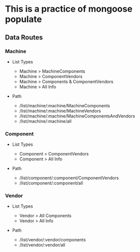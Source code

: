 # This is a practice of mongoose populate

## Data Routes

### Machine

* List Types
  * Machine > MachineComponents
  * Machine > ComponentVendors
  * Machine > Components & ComponentVendors
  * Machine > All Info

* Path
  * /list/machine/:machine/MachineComponents
  * /list/machine/:machine/MachineVendors
  * /list/machine/:machine/MachineComponentsAndVendors
  * /list/machine/:machine/all

### Component

* List Types
  * Component > ComponentVendors
  * Component > All Info

* Path
  * /list/component/:component/ComponentVendors
  * /list/component/:component/all

### Vendor

* List Types
  * Vendor > All Components
  * Vendor > All Info

* Path
  * /list/vendor/:vendor/components
  * /list/vendor/:vendor/all
